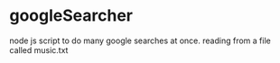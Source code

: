 googleSearcher
==============

node js script to do many google searches at once. reading from a file called music.txt
